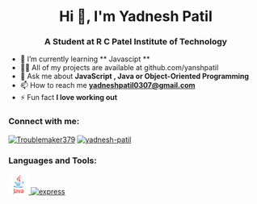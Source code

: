<h1 align="center">Hi 👋, I'm Yadnesh Patil</h1>
<h3 align="center">A Student at R C Patel Institute of Technology</h3>

- 🌱 I’m currently learning ** Javascipt **
- 👨‍💻 All of my projects are available at github.com/yanshpatil
- 💬 Ask me about **JavaScript , Java or Object-Oriented Programming**
- 📫 How to reach me **yadneshpatil0307@gmail.com**
- ⚡ Fun fact **I love working out**
<h3 align="left">Connect with me:</h3>
<p align="left">
<a href="https://twitter.com/Troublemaker379" target="blank"><img align="center" src="https://raw.githubusercontent.com/yanshpatil/github-profile-readme-generator/master/src/images/icons/Social/twitter.svg" alt="Troublemaker379" height="30" width="40" /></a>
<a href="https://linkedin.com/in/yadnesh-patil" target="blank"><img align="center" src="https://raw.githubusercontent.com/yadnesh-patil/github-profile-readme-generator/master/src/images/icons/Social/linked-in-alt.svg" alt="yadnesh-patil" height="30" width="40" /></a>
</p>
<h3 align="left">Languages and Tools:</h3>

<p align="left"> <a href="https://www.w3schools.com/css/" target="_blank" rel="noreferrer"> <img src="https://raw.githubusercontent.com/devicons/devicon/master/icons/java/java-original-wordmark.svg" alt="css3" width="40" height="40"/> 
</a> <a href="https://expressjs.com" target="_blank" rel="noreferrer"> <img src="https://raw.githubusercontent.com/devicons/devicon/master/icons/HTML5/dart-original-wordmark.svg" alt="express" width="40"height="40"/>
